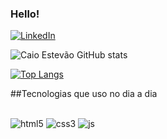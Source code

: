### Hello! 

[![LinkedIn](https://img.shields.io/badge/LinkedIn-0077B5?style=for-the-badge&logo=linkedin&logoColor=white)](https://www.linkedin.com/in/caio-estevao-666477245)

![Caio Estevão GitHub stats](https://github-readme-stats.vercel.app/api?username=noobinho1000&show_icons=true&theme=dark)

[![Top Langs](https://github-readme-stats.vercel.app/api/top-langs/?username=noobinho1000&layout=compact)](https://github.com/noobinho1000/github-readme-stats)

##Tecnologias que uso no dia a dia
<div style="display:inline_block"><br/>
  <img aling="center" alt="html5" src="https://img.shields.io/badge/HTML5-E34F26?style=for-the-badge&logo=html5&logoColor=white">
  <img aling="center" alt="css3" src="https://img.shields.io/badge/CSS3-1572B6?style=for-the-badge&logo=css3&logoColor=white">
  <img aling="center" alt="js" src="https://img.shields.io/badge/JavaScript-323330?style=for-the-badge&logo=javascript&logoColor=F7DF1E">
</div>

<!--algo sobre mim ou frase etc...-->
